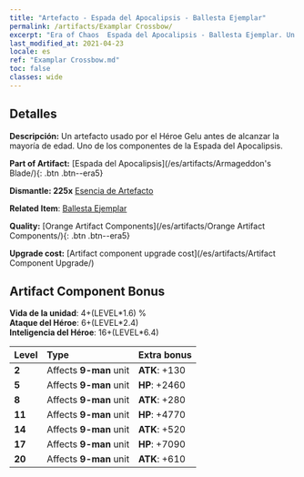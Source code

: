 ```yaml
---
title: "Artefacto - Espada del Apocalipsis - Ballesta Ejemplar"
permalink: /artifacts/Examplar Crossbow/
excerpt: "Era of Chaos  Espada del Apocalipsis - Ballesta Ejemplar. Un artefacto usado por el Héroe Gelu antes de alcanzar la mayoría de edad. Uno de los componentes de la Espada del Apocalipsis."
last_modified_at: 2021-04-23
locale: es
ref: "Examplar Crossbow.md"
toc: false
classes: wide
---
```




## Detalles

 **Descripción:** Un artefacto usado por el Héroe Gelu antes de alcanzar la mayoría de edad. Uno de los componentes de la Espada del Apocalipsis.

 **Part of Artifact:** [Espada del Apocalipsis](/es/artifacts/Armageddon's Blade/){: .btn .btn--era5}

 **Dismantle: 225x** [Esencia de Artefacto](/ItemsES/con_905/)

 **Related Item**: [Ballesta Ejemplar](/ItemsES/art_171/)

 **Quality:** [Orange Artifact Components](/es/artifacts/Orange Artifact Components/){: .btn .btn--era5}

 **Upgrade cost:** [Artifact component upgrade cost](/es/artifacts/Artifact Component Upgrade/)

## Artifact Component Bonus

  **Vida de la unidad**: 4+(LEVEL\*1.6) %<br/>**Ataque del Héroe**: 6+(LEVEL\*2.4)<br/>**Inteligencia del Héroe**: 16+(LEVEL\*6.4)

  |  Level  | Type |    Extra bonus  | 
  |:--------|:-----|:----------------| 
  | **2** | Affects **9-man** unit | **ATK**: +130 | 
  | **5** | Affects **9-man** unit | **HP**: +2460 | 
  | **8** | Affects **9-man** unit | **ATK**: +280 | 
  | **11** | Affects **9-man** unit | **HP**: +4770 | 
  | **14** | Affects **9-man** unit | **ATK**: +520 | 
  | **17** | Affects **9-man** unit | **HP**: +7090 | 
  | **20** | Affects **9-man** unit | **ATK**: +610 | 

